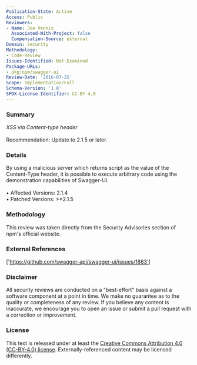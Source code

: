 ```yaml
---
Publication-State: Active
Access: Public
Reviewers:
- Name: Joe Vennix
  Associated-With-Project: false
  Compensation-Source: external
Domain: Security
Methodology:
- Code-Review
Issues-Identified: Not-Examined
Package-URLs:
- pkg:npm/swagger-ui
Review-Date: '2016-07-25'
Scope: Implementation/Full
Schema-Version: '1.0'
SPDX-License-Identifier: CC-BY-4.0
---
```

### Summary
*XSS via Content-type header*<br><br>Recommendation: Update to 2.1.5 or later.
### Details
By using a malicious server which returns script as the value of the Content-Type header, it is possible to execute arbitrary code using the demonstration capabilities of Swagger-UI.
<br><br>• Affected Versions: 2.1.4
<br>• Patched Versions: >=2.1.5
### Methodology
This review was taken directly from the Security Advisories section of npm's official website.
### External References
['https://github.com/swagger-api/swagger-ui/issues/1863']
### Disclaimer
All security reviews are conducted on a "best-effort" basis against a software component at a point in time. We make no guarantee as to the quality or completeness of any review. If you believe any content is inaccurate, we encourage you to open an issue or submit a pull request with a correction or improvement.
### License
This text is released under at least the [Creative Commons Attribution 4.0 (CC-BY-4.0) license](https://creativecommons.org/licenses/by/4.0/legalcode.txt). Externally-referenced content may be licensed differently.
